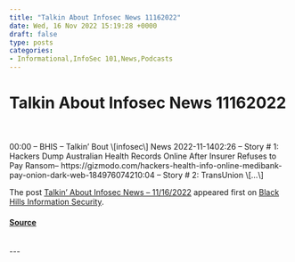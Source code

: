 ```yaml
---
title: "Talkin About Infosec News 11162022"
date: Wed, 16 Nov 2022 15:19:28 +0000
draft: false
type: posts
categories: 
- Informational,InfoSec 101,News,Podcasts
---
```

# Talkin About Infosec News 11162022

<br/>

<br/>
00:00 – BHIS – Talkin’ Bout \[infosec\] News 2022-11-1402:26 – Story # 1: Hackers Dump Australian Health Records Online After Insurer Refuses to Pay Ransom– https://gizmodo.com/hackers-health-info-online-medibank-pay-onion-dark-web-184976074210:04 – Story # 2: TransUnion \[…\]

The post [Talkin’ About Infosec News – 11/16/2022](https://www.blackhillsinfosec.com/talkin-about-infosec-news-11-16-2022/) appeared first on [Black Hills Information Security](https://www.blackhillsinfosec.com).

#### [Source](https://www.blackhillsinfosec.com/talkin-about-infosec-news-11-16-2022/)

<br/>
---
